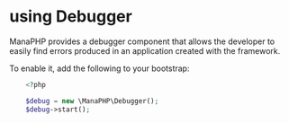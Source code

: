 # using Debugger
ManaPHP provides a debugger component that allows the developer to easily find errors produced in an application
created with the framework.

To enable it, add the following to your bootstrap:

```php
    <?php

    $debug = new \ManaPHP\Debugger();
    $debug->start();
```